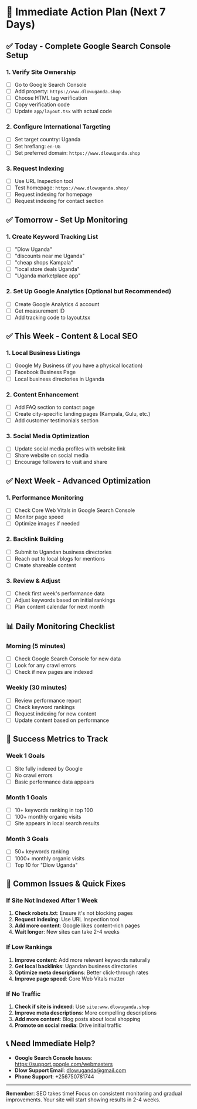 # 🚀 Immediate Action Plan (Next 7 Days)

## ✅ **Today - Complete Google Search Console Setup**

### **1. Verify Site Ownership**
- [ ] Go to Google Search Console
- [ ] Add property: `https://www.dlowuganda.shop`
- [ ] Choose HTML tag verification
- [ ] Copy verification code
- [ ] Update `app/layout.tsx` with actual code

### **2. Configure International Targeting**
- [ ] Set target country: Uganda
- [ ] Set hreflang: `en-UG`
- [ ] Set preferred domain: `https://www.dlowuganda.shop`

### **3. Request Indexing**
- [ ] Use URL Inspection tool
- [ ] Test homepage: `https://www.dlowuganda.shop/`
- [ ] Request indexing for homepage
- [ ] Request indexing for contact section

## ✅ **Tomorrow - Set Up Monitoring**

### **1. Create Keyword Tracking List**
- [ ] "Dlow Uganda"
- [ ] "discounts near me Uganda"
- [ ] "cheap shops Kampala"
- [ ] "local store deals Uganda"
- [ ] "Uganda marketplace app"

### **2. Set Up Google Analytics (Optional but Recommended)**
- [ ] Create Google Analytics 4 account
- [ ] Get measurement ID
- [ ] Add tracking code to layout.tsx

## ✅ **This Week - Content & Local SEO**

### **1. Local Business Listings**
- [ ] Google My Business (if you have a physical location)
- [ ] Facebook Business Page
- [ ] Local business directories in Uganda

### **2. Content Enhancement**
- [ ] Add FAQ section to contact page
- [ ] Create city-specific landing pages (Kampala, Gulu, etc.)
- [ ] Add customer testimonials section

### **3. Social Media Optimization**
- [ ] Update social media profiles with website link
- [ ] Share website on social media
- [ ] Encourage followers to visit and share

## ✅ **Next Week - Advanced Optimization**

### **1. Performance Monitoring**
- [ ] Check Core Web Vitals in Google Search Console
- [ ] Monitor page speed
- [ ] Optimize images if needed

### **2. Backlink Building**
- [ ] Submit to Ugandan business directories
- [ ] Reach out to local blogs for mentions
- [ ] Create shareable content

### **3. Review & Adjust**
- [ ] Check first week's performance data
- [ ] Adjust keywords based on initial rankings
- [ ] Plan content calendar for next month

## 📊 **Daily Monitoring Checklist**

### **Morning (5 minutes)**
- [ ] Check Google Search Console for new data
- [ ] Look for any crawl errors
- [ ] Check if new pages are indexed

### **Weekly (30 minutes)**
- [ ] Review performance report
- [ ] Check keyword rankings
- [ ] Request indexing for new content
- [ ] Update content based on performance

## 🎯 **Success Metrics to Track**

### **Week 1 Goals**
- [ ] Site fully indexed by Google
- [ ] No crawl errors
- [ ] Basic performance data appears

### **Month 1 Goals**
- [ ] 10+ keywords ranking in top 100
- [ ] 100+ monthly organic visits
- [ ] Site appears in local search results

### **Month 3 Goals**
- [ ] 50+ keywords ranking
- [ ] 1000+ monthly organic visits
- [ ] Top 10 for "Dlow Uganda"

## 🚨 **Common Issues & Quick Fixes**

### **If Site Not Indexed After 1 Week**
1. **Check robots.txt**: Ensure it's not blocking pages
2. **Request indexing**: Use URL Inspection tool
3. **Add more content**: Google likes content-rich pages
4. **Wait longer**: New sites can take 2-4 weeks

### **If Low Rankings**
1. **Improve content**: Add more relevant keywords naturally
2. **Get local backlinks**: Ugandan business directories
3. **Optimize meta descriptions**: Better click-through rates
4. **Improve page speed**: Core Web Vitals matter

### **If No Traffic**
1. **Check if site is indexed**: Use `site:www.dlowuganda.shop`
2. **Improve meta descriptions**: More compelling descriptions
3. **Add more content**: Blog posts about local shopping
4. **Promote on social media**: Drive initial traffic

## 📞 **Need Immediate Help?**

- **Google Search Console Issues**: https://support.google.com/webmasters
- **Dlow Support Email**: dlowuganda@gmail.com
- **Phone Support**: +256750781744

---

**Remember**: SEO takes time! Focus on consistent monitoring and gradual improvements. Your site will start showing results in 2-4 weeks. 